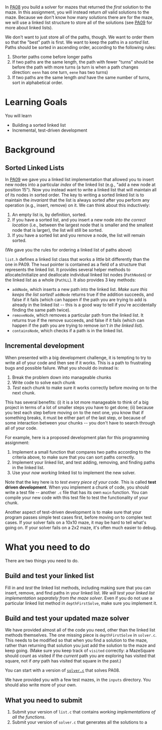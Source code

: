 In
[PA08](https://engineering.purdue.edu/~milind/ece264/2017spring/assignments/pa08/)
you build a solver for mazes that returned the *first* solution to the maze.
In this assignment, you will instead return *all* valid solutions to the maze.
Because we don't know how many solutions there are for the maze, we will use a
linked list structure to store all of the solutions (see
[PA09](https://engineering.purdue.edu/~milind/ece264/2017spring/assignments/pa09/)
for more about linked lists). 

We don't want to just store all of the paths, though. We want to order them so that the "best" path is first. We want to keep the paths in a *sorted* list. Paths should be sorted in ascending order, according to the following rules:

1. Shorter paths come before longer paths
2. If two paths are the same length, the path with fewer "turns" should be 
   before the path with more turns (a turn is when a path changes direction: 
   `eenn` has one turn, `eene` has two turns)
3. If two paths are the same length *and* have the same number of turns, sort 
   in alphabetical order.


# Learning Goals

You will learn 
* Building a sorted linked list
* Incremental, test-driven development

# Background

## Sorted Linked Lists

In
[PA09](https://engineering.purdue.edu/~milind/ece264/2017spring/assignments/pa09/)
we gave you a linked list implementation that allowed you to insert new nodes
into a particular *index* of the linked list (e.g., "add a new node at
position 15"). Now you instead want to write a linked list that will maintain
all of its nodes in sorted order. The key to writing a sorted linked list is
to maintain the *invariant* that the list is always sorted after you perform
any operation (e.g., insert, remove) on it. We can think about this inductively:

1. An empty list is, by definition, sorted.
2. If you have a sorted list, and you insert a new node *into the correct location* (i.e., between the largest node that is smaller and the smallest node that is larger), the list will still be sorted.
3. If you have a sorted list and you remove a node, the list will remain sorted.

(We gave you the rules for ordering a linked list of paths above)

`list.h` defines a linked list class that works a little bit differently than
the one in PA09. The `head` pointer is contained as a field of a structure
that represents the linked list. It provides several helper methods to
allocate/initialize and deallocate individual linked list nodes (`PathNode`s)
or the linked list as a whole (`PathLL`). It also provides 3 key methods:

* `addNode`, which inserts a new path into the linked list. *Make sure this  keeps the list sorted!* `addNode` returns true if the addition succeeds, and false if it fails (which can happen if the path you are trying to add is already in the linked list -- this is a good way to tell if you're accidentally finding the same path twice).
* `removeNode`, which removes a particular path from the linked list. It returns true if the remove succeeds, and false if it fails (which can happen if the path you are trying to remove *isn't in the linked list*).
* `containsNode`, which checks if a path is in the linked list.

## Incremental development

When presented with a big development challenge, it is tempting to try to write all of your code and then see if it works. This is a path to frustrating bugs and possible failure. What you should do instead is:

1. Break the problem down into manageable chunks
2. Write code to solve each chunk
3. *Test* each chunk to make sure it works correctly before moving on to the next chunk.

This has several benefits: (i) it is a lot more manageable to think of a big
project in terms of a lot of smaller steps you have to get done; (ii) because
you test each step before moving on to the next one, you know that if
something breaks, it must be either part of the last step, or because of some
interaction between your chunks -- you don't have to search through all of
your code.

For example, here is a proposed development plan for this programming assignment:

1. Implement a small function that compares two paths according to the criteria above, to make sure that you can sort paths correctly.
2. Implement your linked list, and test adding, removing, and finding paths in the linked list.
3. Use your *now working* linked list to implement the new solver.

Note that the key here is to *test every piece of your code*. This is called
**test driven development**. When you implement a chunk of code, you should
write a test file -- another `.c` file that has its own `main` function. You
can compile your new code with this test file to test the functionality of
your chunk.

Another aspect of test-driven development is to make sure that your program
passes simple test cases first, before moving on to complex test cases. If
your solver fails on a 10x10 maze, it may be hard to tell what's going on. If
your solver fails on a 2x2 maze, it's often much easier to debug.

# What you need to do

There are two things you need to do.

## Build and test your linked list

Fill in and *test* the linked list methods, including making sure that you can
insert, remove, and find paths in your linked list. *We will test your linked list implementation separately from the maze solver*. Even if you do not use a
particular linked list method in `depthFirstSolve`, make sure you implement
it.

## Build and test your updated maze solver

We have provided almost all of the code you need, other than the linked list
methods themselves. The one missing piece is `depthFirstSolve` in `solver.c`.
This needs to be modified so that when you find a solution to the maze, rather
than returning that solution you just add the solution to the maze and keep
going. (Make sure you keep track of `visited` correctly: a MazeSquare should
count as visited if the *current* path you are exploring has visited that
square, not if *any* path has visited that square in the past.)

You can start with a version of [`solver.c`](solver.c) that solves PA08.

We have provided you with a few test mazes, in the `inputs` directory. You should also write more of your own.

## What you need to submit

1. Submit your version of `list.c` that contains *working implementations of all the functions*. 
2. Submit your version of `solver.c` that generates all the solutions to a 